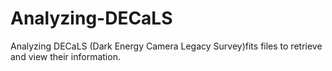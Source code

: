 # Analyzing-DECaLS
Analyzing DECaLS (Dark Energy Camera Legacy Survey)fits files to retrieve and view their information.
